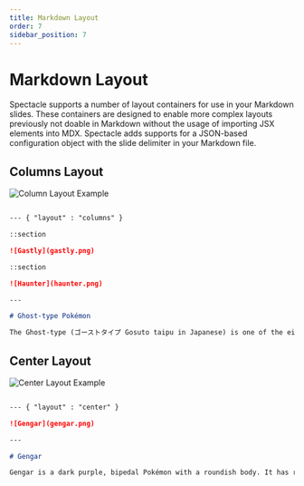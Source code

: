 ```yaml
---
title: Markdown Layout
order: 7
sidebar_position: 7
---
```


# Markdown Layout

Spectacle supports a number of layout containers for use in your Markdown slides. These containers are designed to enable more complex layouts previously not doable in Markdown without the usage of importing JSX elements into MDX. Spectacle adds supports for a JSON-based configuration object with the slide delimiter in your Markdown file.

## Columns Layout

![Column Layout Example](https://res.cloudinary.com/formidablelabs/image/upload/c_scale,w_600/v1700171469/spectacle-assets/Screenshot_2023-11-16_at_3.49.29_PM.png)

```md

--- { "layout" : "columns" }

::section

![Gastly](gastly.png)

::section

![Haunter](haunter.png)

---

# Ghost-type Pokémon

The Ghost-type (ゴーストタイプ Gosuto taipu in Japanese) is one of the eighteen Pokémon elemental types.

```

## Center Layout

![Center Layout Example](https://res.cloudinary.com/formidablelabs/image/upload/c_scale,w_600/v1700171467/spectacle-assets/Screenshot_2023-11-16_at_3.46.39_PM.png)

```md

--- { "layout" : "center" }

![Gengar](gengar.png)

---

# Gengar

Gengar is a dark purple, bipedal Pokémon with a roundish body. It has red eyes and a wide mouth that is usually curled into a sinister grin. Multiple spikes cover its back, and it has large pointed ears. Its arms and legs are short with three digits on both its hands and feet. It also has a stubby tail.

```